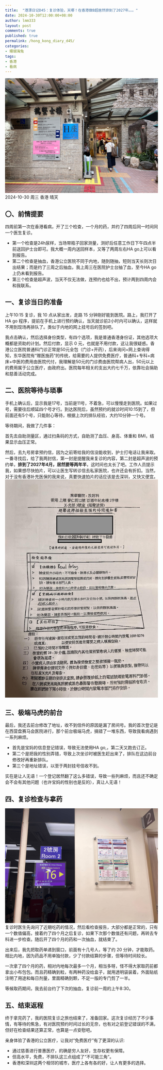 ```yaml
---
title:  "港漂日记D45：复诊体验，天哪！在香港做B超居然排到了2027年。。。"
date: 2024-10-30T12:00:00+08:00
author: lmm333
layout: post
comments: true
published: true
permalink: /hong_kong_diary_d45/
categories:
- 珊瑚海兔
tags:
- 香港
- 看病
---
```

![00_gate.jpeg](../images/2024-10-30-hong_kong_diary_d45/00_gate.jpeg)
2024-10-30 周三 香港 晴天

## 〇、前情提要
四周前第一次在香港看病，开了三个检查，一个月的药，并约了四周后同一时间同一个医生复诊。
<!--more-->
- 第一个检查是24h尿样，当场带瓶子回家测量，测好后任意工作日下午四点半前送回护士台即可。我大概一周内送回样本，又等了两周左右HA go上可以看到报告。
- 第二个检查是抽血，香港公立医院不同于内地，随到随抽，短则当天长则次日出结果；而是约了三周之后抽血，我上周三在医院护士台抽了血，至今HA go 上仍未看到报告。
- 第三个检查是超声波，当天不仅无法做，连预约也给不出，预计两到四周内会和我联系。

## 一、复诊当日的准备

上午10:15 复诊，我 10 点从家出发，走路 15 分钟刚好能到医院。路上，我打开了 HA go 程序，提前在手机上进行预约确认，当天就诊前2小时内可以确认，这样就不用到现场再排队了。类似于内地的网上挂号后的签到吧。

我点击确认，然后选择身份类型，有四个选项，我是普通香港身份证，其他选项大概都是资助的计划。然后付款，显示 0 元，也就是不用付款，这让我很疑惑。香港公立医院普通科门诊正常是50元全包（门诊+开药），后来询问+网上查询得知，东华医院有“赠医施药”的传统，给需要的人提供免费医疗，普通科+专科+病床+中医的费用由医院代付，我理解是50元的门诊费由医院帮病人出，50元以上的费用属于公立医疗，由政府出。医院每年相关的支出大约七千万，依靠社会捐助和慈善活动完成。

## 二、医院等待与琐事

手机上确认后，显示我是17号，当前是11号，不着急，可以慢慢走到医院。如果过号，需要往后顺延四个号才行。到达医院后，虽然预约的就诊时间10:15到了，但前面还有5个号，只能耐心等待，根据上次的排队经验，大约10分钟一个号。

等待期间，我做了几件事：

首先去自助测量区，通过扫条码的方式，自助测了血压、身高、体重和 BMI，结果显示血压正常。

然后，去九号房拿预约信，因为之前寄给我的信没能收到，护士打电话让我来取。一番寻找后，给了我两封信，第一封是提醒我来复诊的内容，第二封是超声波的预约单，**排到了2027年4月，居然要等两年半**，这时间也太长了吧。工作人员提示我，如果想尽快拍片，可以让医生写转诊信去私家医院，也许还会有折扣。当然，对于没有香港补充医保的我来说，真要快速拍片的话应该是去深圳，又快又便宜。
![02_check.jpeg](../images/2024-10-30-hong_kong_diary_d45/02_check.jpeg)

## 三、极端马虎的前台

最后，我还去前台修改了地址，收不到信件的原因是漏了房间号。我的首次登记是在西营盘赛马会医院进行，那个前台极端马虎，搞错了一堆东西，导致我看病遇到一系列麻烦。

- 首先是宝妈的信息登记错误，导致无法使用HA go,，第二天又跑去订正。
- 第二个是把我的性别弄错，导致上次坐诊时被医生赶出来了，排队在这边前台修改好再重新排队。
- 第三个是地址错误，以至于两封挂号信收不到。

实在是让人无语！一个登记居然翻了这么多错误，导致一些列麻烦，而且还不确定会不会有其他问题（也许宝妈的性别也是反的），真让人无语！

## 四、复诊检查与拿药
![01_room.jpeg](../images/2024-10-30-hong_kong_diary_d45/01_room.jpeg)
复诊时医生先询问了近期吃药的情况，然后看检查报告，大部分都是正常的，只有一个数值偏高，接着约了四个月之后复诊，如果下次那个数值还有问题，再转去专科进一步检查。随后开了四个月的药和一次抽血，就结束了。

出来后，我先把取药单递到窗口，前面有十几号人，等了约 20 分钟，才能取药。相比内地，因为药品不用单独付款，少了付款结算的步骤，但等待时间较长。

一次拿了四个月的药，相对内地每次最多一个月，相当多呀，怪不得大家取药前都拿出小布包包。而且药精确到粒，有两种药没给盒子，就用透明袋装着，外面贴纸注明了用途和每日剂量，里面精确到颗，不足一版的专门剪了一半。

等候取药期间，我去前台约了下次的抽血，复诊前一周的上午8:30。

## 五、结束返程

终于拿完药了，我的医院复诊之旅也结束了，准备回家。这次复诊经历了不少事情，有等待的焦急，有对医院预约时间过长的无奈，也有对之前登记错误的不满，但好在检查结果还算正常，也算是一点安慰吧。

亲身体验了香港的公立医疗，让我对“免费医疗”有了更深的认识:

- 通过慈善进行普惠医疗，的确是穷人友好，生存权更有保障。
- 但高水平，免费，不排队这三点组成了“不可能三角”。
- 香港和深圳这两个相邻的城市，医疗上各有各的好，让人有更多的选择。
